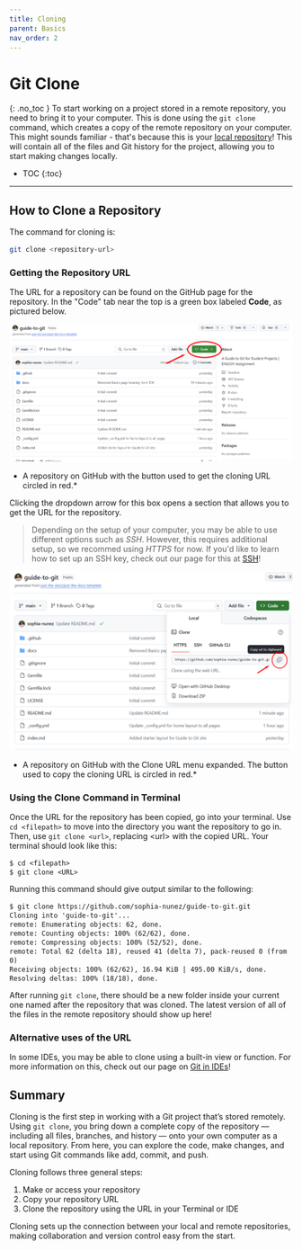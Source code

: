 ```yaml
---
title: Cloning
parent: Basics
nav_order: 2
---
```

# Git Clone
{: .no_toc }
To start working on a project stored in a remote repository, you need to bring it to your computer. This is done using the `git clone` command, which creates a copy of the remote repository on your computer. This might sounds familiar - that's because this is your [local repository](https://sophia-nunez.github.io/guide-to-git/docs/basics/#terminology)! This will contain all of the files and Git history for the project, allowing you to start making changes locally.

- TOC
{:toc}

---

## How to Clone a Repository
The command for cloning is:

```bash
git clone <repository-url>
```

### Getting the Repository URL
The URL for a repository can be found on the GitHub page for the repository. In the "Code" tab near the top is a green box labeled **Code**, as pictured below.

![Image depicting a Git repository, with the Code button used to get the URL for cloning circled in red](/docs/images/Clone-code-button-1.png)
* A repository on GitHub with the button used to get the cloning URL circled in red.*

Clicking the dropdown arrow for this box opens a section that allows you to get the URL for the repository. 

> Depending on the setup of your computer, you may be able to use different options such as *SSH*. However, this requires additional setup, so we recommed using *HTTPS* for now. If you'd like to learn how to set up an SSH key, check out our page for this at [SSH](https://sophia-nunez.github.io/guide-to-git/docs/advanced)!

![Image depicting a Git repository, with the Clone menu expanded. The icon used to get the URL for cloning circled in red](/docs/images/Clone-url-copy.png)
* A repository on GitHub with the Clone URL menu expanded. The button used to copy the cloning URL is circled in red.*

### Using the Clone Command in Terminal
Once the URL for the repository has been copied, go into your terminal. Use `cd <filepath>` to move into the directory you want the repository to go in. Then, use `git clone <url>`, replacing &lt;url&gt; with the copied URL. Your terminal should look like this:

```terminal
$ cd <filepath>
$ git clone <URL>
```

Running this command should give output similar to the following:

```terminal
$ git clone https://github.com/sophia-nunez/guide-to-git.git
Cloning into 'guide-to-git'...
remote: Enumerating objects: 62, done.
remote: Counting objects: 100% (62/62), done.
remote: Compressing objects: 100% (52/52), done.
remote: Total 62 (delta 18), reused 41 (delta 7), pack-reused 0 (from 0)
Receiving objects: 100% (62/62), 16.94 KiB | 495.00 KiB/s, done.
Resolving deltas: 100% (18/18), done.
```

After running `git clone`, there should be a new folder inside your current one named after the repository that was cloned. The latest version of all of the files in the remote repository should show up here!

### Alternative uses of the URL
In some IDEs, you may be able to clone using a built-in view or function. For more information on this, check out our page on [Git in IDEs](https://sophia-nunez.github.io/guide-to-git/docs/basics/)!

## Summary
Cloning is the first step in working with a Git project that’s stored remotely. Using `git clone`, you bring down a complete copy of the repository — including all files, branches, and history — onto your own computer as a local repository. From here, you can explore the code, make changes, and start using Git commands like add, commit, and push. 

Cloning follows three general steps:
1. Make or access your repository
2. Copy your repository URL
3. Clone the repository using the URL in your Terminal or IDE

Cloning sets up the connection between your local and remote repositories, making collaboration and version control easy from the start.